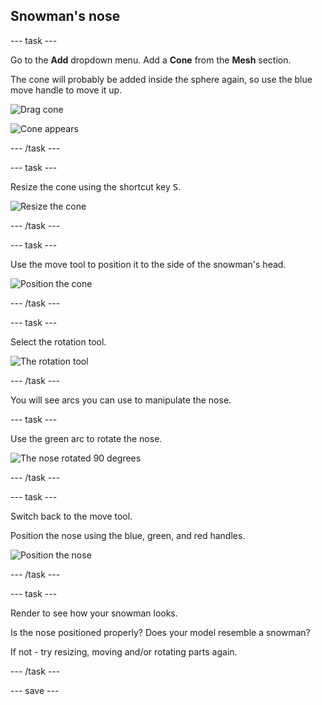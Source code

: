 ## Snowman's nose

--- task ---

Go to the **Add** dropdown menu. Add a **Cone** from the **Mesh** section.

The cone will probably be added inside the sphere again, so use the blue move handle to move it up.

![Drag cone](images/blender-drag-cone-1.png)

![Cone appears](images/blender-drag-cone-2.png)

--- /task ---

--- task ---

Resize the cone using the shortcut key <kbd>S</kbd>.

![Resize the cone](images/blender-resize-cone.png)

--- /task ---

--- task ---

Use the move tool to position it to the side of the snowman's head.

![Position the cone](images/blender-position-cone-2.png)

--- /task ---

--- task ---

Select the rotation tool.

![The rotation tool](images/rotate-tool.png)

--- /task ---

You will see arcs you can use to manipulate the nose.

--- task ---

Use the green arc to rotate the nose.

![The nose rotated 90 degrees](images/blender-rotate-cone-1.png)

--- /task ---

--- task ---

Switch back to the move tool.

Position the nose using the blue, green, and red handles.

![Position the nose](images/blender-position-cone-3.png)

--- /task ---

--- task ---

Render to see how your snowman looks. 

Is the nose positioned properly? Does your model resemble a snowman?

If not - try resizing, moving and/or rotating parts again.

--- /task ---

--- save ---